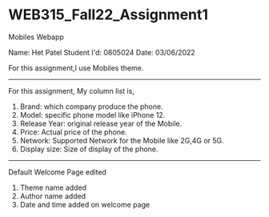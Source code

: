 # WEB315_Fall22_Assignment1
 Mobiles Webapp

Name: Het Patel
Student I'd: 0805024
Date: 03/06/2022

For this assignment,I use Mobiles theme.

---------------------------------------------------------------------------------------------------

For this assignment, My column list is,
1. Brand: which company produce the phone.
2. Model: specific phone model like iPhone 12.
3. Release Year: original release year of the Mobile.
4. Price: Actual price of the phone.
5. Network: Supported Network for the Mobile like 2G,4G or 5G.
6. Display size: Size of display of the phone.

---------------------------------------------------------------------------------------------------

Default Welcome Page edited

1. Theme name added
2. Author name added
3. Date and time added on welcome page
